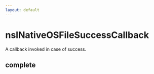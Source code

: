 ```yaml
---
layout: default
---
```


# nsINativeOSFileSuccessCallback #

A callback invoked in case of success.


## complete ##
